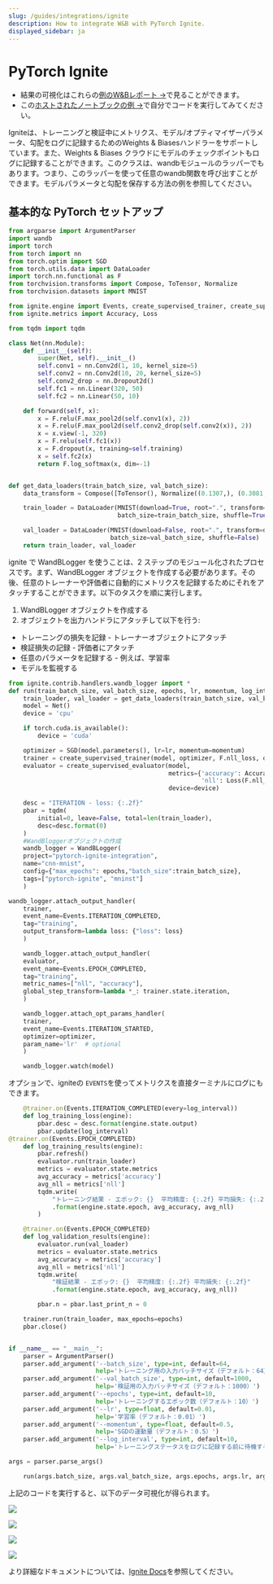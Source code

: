 ```yaml
---
slug: /guides/integrations/ignite
description: How to integrate W&B with PyTorch Ignite.
displayed_sidebar: ja
---
```


# PyTorch Ignite

* 結果の可視化はこれらの[例のW&Bレポート →](https://app.wandb.ai/example-team/pytorch-ignite-example/reports/PyTorch-Ignite-with-W%26B--Vmlldzo0NzkwMg)で見ることができます。
* この[ホストされたノートブックの例 →](https://colab.research.google.com/drive/15e-yGOvboTzXU4pe91Jg-Yr7sae3zBOJ#scrollTo=ztVifsYAmnRr)で自分でコードを実行してみてください。

Igniteは、トレーニングと検証中にメトリクス、モデル/オプティマイザーパラメータ、勾配をログに記録するためのWeights & Biasesハンドラーをサポートしています。また、Weights & Biases クラウドにモデルのチェックポイントもログに記録することができます。このクラスは、wandbモジュールのラッパーでもあります。つまり、このラッパーを使って任意のwandb関数を呼び出すことができます。モデルパラメータと勾配を保存する方法の例を参照してください。

## 基本的な PyTorch セットアップ

```python
from argparse import ArgumentParser
import wandb
import torch
from torch import nn
from torch.optim import SGD
from torch.utils.data import DataLoader
import torch.nn.functional as F
from torchvision.transforms import Compose, ToTensor, Normalize
from torchvision.datasets import MNIST

from ignite.engine import Events, create_supervised_trainer, create_supervised_evaluator
from ignite.metrics import Accuracy, Loss

from tqdm import tqdm
```

```python
class Net(nn.Module):
    def __init__(self):
        super(Net, self).__init__()
        self.conv1 = nn.Conv2d(1, 10, kernel_size=5)
        self.conv2 = nn.Conv2d(10, 20, kernel_size=5)
        self.conv2_drop = nn.Dropout2d()
        self.fc1 = nn.Linear(320, 50)
        self.fc2 = nn.Linear(50, 10)

    def forward(self, x):
        x = F.relu(F.max_pool2d(self.conv1(x), 2))
        x = F.relu(F.max_pool2d(self.conv2_drop(self.conv2(x)), 2))
        x = x.view(-1, 320)
        x = F.relu(self.fc1(x))
        x = F.dropout(x, training=self.training)
        x = self.fc2(x)
        return F.log_softmax(x, dim=-1)


def get_data_loaders(train_batch_size, val_batch_size):
    data_transform = Compose([ToTensor(), Normalize((0.1307,), (0.3081,))])

    train_loader = DataLoader(MNIST(download=True, root=".", transform=data_transform, train=True),
                              batch_size=train_batch_size, shuffle=True)

    val_loader = DataLoader(MNIST(download=False, root=".", transform=data_transform, train=False),
                            batch_size=val_batch_size, shuffle=False)
    return train_loader, val_loader
```

ignite で WandBLogger を使うことは、2 ステップのモジュール化されたプロセスです。まず、WandBLogger オブジェクトを作成する必要があります。その後、任意のトレーナーや評価者に自動的にメトリクスを記録するためにそれをアタッチすることができます。以下のタスクを順に実行します。
1) WandBLogger オブジェクトを作成する
2) オブジェクトを出力ハンドラにアタッチして以下を行う:

* トレーニングの損失を記録 - トレーナーオブジェクトにアタッチ
* 検証損失の記録 - 評価者にアタッチ
* 任意のパラメータを記録する - 例えば、学習率
* モデルを監視する

```python
from ignite.contrib.handlers.wandb_logger import *
def run(train_batch_size, val_batch_size, epochs, lr, momentum, log_interval):
    train_loader, val_loader = get_data_loaders(train_batch_size, val_batch_size)
    model = Net()
    device = 'cpu'

    if torch.cuda.is_available():
        device = 'cuda'

    optimizer = SGD(model.parameters(), lr=lr, momentum=momentum)
    trainer = create_supervised_trainer(model, optimizer, F.nll_loss, device=device)
    evaluator = create_supervised_evaluator(model,
                                            metrics={'accuracy': Accuracy(),
                                                     'nll': Loss(F.nll_loss)},
                                            device=device)

    desc = "ITERATION - loss: {:.2f}"
    pbar = tqdm(
        initial=0, leave=False, total=len(train_loader),
        desc=desc.format(0)
    )
    #WandBloggerオブジェクトの作成
    wandb_logger = WandBLogger(
    project="pytorch-ignite-integration",
    name="cnn-mnist",
    config={"max_epochs": epochs,"batch_size":train_batch_size},
    tags=["pytorch-ignite", "mninst"]
    )

wandb_logger.attach_output_handler(
    trainer,
    event_name=Events.ITERATION_COMPLETED,
    tag="training",
    output_transform=lambda loss: {"loss": loss}
    )

    wandb_logger.attach_output_handler(
    evaluator,
    event_name=Events.EPOCH_COMPLETED,
    tag="training",
    metric_names=["nll", "accuracy"],
    global_step_transform=lambda *_: trainer.state.iteration,
    )

    wandb_logger.attach_opt_params_handler(
    trainer,
    event_name=Events.ITERATION_STARTED,
    optimizer=optimizer,
    param_name='lr'  # optional
    )

    wandb_logger.watch(model)
```

オプションで、igniteの `EVENTS`を使ってメトリクスを直接ターミナルにログにもできます。

```python
    @trainer.on(Events.ITERATION_COMPLETED(every=log_interval))
    def log_training_loss(engine):
        pbar.desc = desc.format(engine.state.output)
        pbar.update(log_interval)
@trainer.on(Events.EPOCH_COMPLETED)
    def log_training_results(engine):
        pbar.refresh()
        evaluator.run(train_loader)
        metrics = evaluator.state.metrics
        avg_accuracy = metrics['accuracy']
        avg_nll = metrics['nll']
        tqdm.write(
            "トレーニング結果 - エポック: {}  平均精度: {:.2f} 平均損失: {:.2f}"
            .format(engine.state.epoch, avg_accuracy, avg_nll)
        )

    @trainer.on(Events.EPOCH_COMPLETED)
    def log_validation_results(engine):
        evaluator.run(val_loader)
        metrics = evaluator.state.metrics
        avg_accuracy = metrics['accuracy']
        avg_nll = metrics['nll']
        tqdm.write(
            "検証結果 - エポック: {}  平均精度: {:.2f} 平均損失: {:.2f}"
            .format(engine.state.epoch, avg_accuracy, avg_nll))

        pbar.n = pbar.last_print_n = 0

    trainer.run(train_loader, max_epochs=epochs)
    pbar.close()


if __name__ == "__main__":
    parser = ArgumentParser()
    parser.add_argument('--batch_size', type=int, default=64,
                        help='トレーニング用の入力バッチサイズ（デフォルト：64）')
    parser.add_argument('--val_batch_size', type=int, default=1000,
                        help='検証用の入力バッチサイズ（デフォルト：1000）')
    parser.add_argument('--epochs', type=int, default=10,
                        help='トレーニングするエポック数（デフォルト：10）')
    parser.add_argument('--lr', type=float, default=0.01,
                        help='学習率（デフォルト：0.01）')
    parser.add_argument('--momentum', type=float, default=0.5,
                        help='SGDの運動量（デフォルト：0.5）')
    parser.add_argument('--log_interval', type=int, default=10,
                        help='トレーニングステータスをログに記録する前に待機するバッチ数')

args = parser.parse_args()

    run(args.batch_size, args.val_batch_size, args.epochs, args.lr, args.momentum, args.log_interval)

```

上記のコードを実行すると、以下のデータ可視化が得られます。

![](https://i.imgur.com/CoBDShx.png)

![](https://i.imgur.com/Fr6Dqd0.png)

![](https://i.imgur.com/Fr6Dqd0.png)

![](https://i.imgur.com/rHNPyw3.png)

より詳細なドキュメントについては、[Ignite Docs](https://pytorch.org/ignite/contrib/handlers.html#module-ignite.contrib.handlers.wandb_logger)を参照してください。
